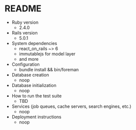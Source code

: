 # README

* Ruby version
  * 2.4.0
* Rails version
  * 5.0.1
* System dependencies
  * react_on_rails ~> 6
  * immutablejs for model layer
  * and more
* Configuration
  * bundle install && bin/foreman
* Database creation
  * noop
* Database initialization
  * noop
* How to run the test suite
  * TBD
* Services (job queues, cache servers, search engines, etc.)
  * noop
* Deployment instructions
  * noop

